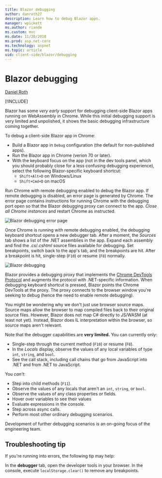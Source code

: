 ```yaml
---
title: Blazor debugging
author: danroth27
description: Learn how to debug Blazor apps.
manager: wpickett
ms.author: riande
ms.custom: mvc
ms.date: 11/20/2018
ms.prod: asp.net-core
ms.technology: aspnet
ms.topic: article
uid: client-side/blazor/debugging
---
```

# Blazor debugging

[Daniel Roth](https://github.com/danroth27)

[!INCLUDE[](~/includes/blazor-preview-notice.md)]

Blazor has some *very early* support for debugging client-side Blazor apps running on WebAssembly in Chrome. While this initial debugging support is very limited and unpolished, it shows the basic debugging infrastructure coming together.

To debug a client-side Blazor app in Chrome:

* Build a Blazor app in `Debug` configuration (the default for non-published apps).
* Run the Blazor app in Chrome (verion 70 or later).
* With the keyboard focus on the app (not in the dev tools panel, which you should probably close for a less confusing debugging experience), select the following Blazor-specific keyboard shortcut:
  - `Shift+Alt+D` on Windows/Linux
  - `Shift+Cmd+D` on macOS

Run Chrome with remote debugging enabled to debug the Blazor app. If remote debugging is disabled, an error page is generated by Chrome. The error page contains instructions for running Chrome with the debugging port open so that the Blazor debugging proxy can connect to the app. *Close all Chrome instances* and restart Chrome as instructed.

![Blazor debugging error page](https://user-images.githubusercontent.com/1874516/43123091-01ec0796-8ed8-11e8-844c-23b4e6e9d069.png)

Once Chrome is running with remote debugging enabled, the debugging keyboard shortcut opens a new debugger tab. After a moment, the *Sources* tab shows a list of the .NET assemblies in the app. Expand each assembly and find the *.cs*/*.cshtml* source files available for debugging. Set breakpoints, switch back to the app's tab, and the breakpoints are hit. After a breakpoint is hit, single-step (`F10`) or resume (`F8`) normally.

![Blazor debugging](https://user-images.githubusercontent.com/1874516/43123060-efb0b3b0-8ed7-11e8-9ea5-97aa34247a0b.png)

Blazor provides a debugging proxy that implements the [Chrome DevTools Protocol](https://chromedevtools.github.io/devtools-protocol/) and augments the protocol with .NET-specific information. When debugging keyboard shortcut is pressed, Blazor points the Chrome DevTools at the proxy. The proxy connects to the browser window you're seeking to debug (hence the need to enable remote debugging).

You might be wondering why we don't just use browser source maps. Source maps allow the browser to map compiled files back to their original source files. However, Blazor does not map C# directly to JS/WASM (at least not yet). Instead, Blazor does IL interpretation within the browser, so source maps aren't relevant.

Note that the debugger capabilities are **very limited.** You can currently only:

* Single-step through the current method (`F10`) or resume (`F8`).
* In the *Locals* display, observe the values of any local variables of type `int`, `string`, and `bool`.
* See the call stack, including call chains that go from JavaScript into .NET and from .NET to JavaScript.

You *can't*:

* Step into child methods (`F11`).
* Observe the values of any locals that aren't an `int`, `string`, or `bool`.
* Observe the values of any class properties or fields.
* Hover over variables to see their values
* Evaluate expressions in the console.
* Step across async calls.
* Perform most other ordinary debugging scenarios.

Development of further debugging scenarios is an on-going focus of the engineering team.

## Troubleshooting tip

If you're running into errors, the following tip may help:

In the **debugger** tab, open the developer tools in your browser. In the console, execute `localStorage.clear()` to remove any breakpoints.
